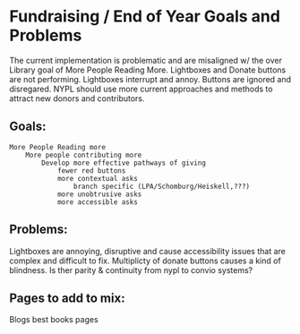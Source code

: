 # Fundraising / End of Year Goals and Problems

The current implementation is problematic and are misaligned w/ the over Library goal of More People Reading More. Lightboxes and Donate buttons are not performing. Lightboxes interrupt and annoy. Buttons are ignored and disregared. NYPL should use more current approaches and methods to attract new donors and contributors.

## Goals: 
	More People Reading more
		More people contributing more
			Develop more effective pathways of giving
				fewer red buttons
				more contextual asks
					branch specific (LPA/Schomburg/Heiskell,???)
				more unobtrusive asks
				more accessible asks


## Problems:

Lightboxes are annoying, disruptive and cause accessibility issues that are complex and difficult to fix.
Multiplicty of donate buttons causes a kind of blindness.
Is ther parity & continuity from nypl to convio systems?


## Pages to add to mix:

Blogs
best books pages
